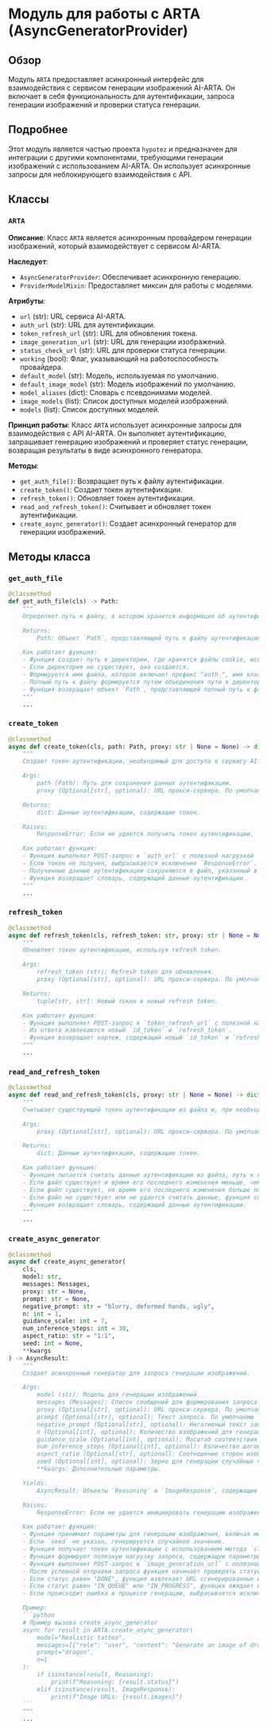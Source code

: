 # Модуль для работы с ARTA (AsyncGeneratorProvider)
## Обзор

Модуль `ARTA` предоставляет асинхронный интерфейс для взаимодействия с сервисом генерации изображений AI-ARTA. Он включает в себя функциональность для аутентификации, запроса генерации изображений и проверки статуса генерации.

## Подробнее

Этот модуль является частью проекта `hypotez` и предназначен для интеграции с другими компонентами, требующими генерации изображений с использованием AI-ARTA. Он использует асинхронные запросы для неблокирующего взаимодействия с API.

## Классы

### `ARTA`

**Описание**: Класс `ARTA` является асинхронным провайдером генерации изображений, который взаимодействует с сервисом AI-ARTA.

**Наследует**:
- `AsyncGeneratorProvider`: Обеспечивает асинхронную генерацию.
- `ProviderModelMixin`: Предоставляет миксин для работы с моделями.

**Атрибуты**:
- `url` (str): URL сервиса AI-ARTA.
- `auth_url` (str): URL для аутентификации.
- `token_refresh_url` (str): URL для обновления токена.
- `image_generation_url` (str): URL для генерации изображений.
- `status_check_url` (str): URL для проверки статуса генерации.
- `working` (bool): Флаг, указывающий на работоспособность провайдера.
- `default_model` (str): Модель, используемая по умолчанию.
- `default_image_model` (str): Модель изображений по умолчанию.
- `model_aliases` (dict): Словарь с псевдонимами моделей.
- `image_models` (list): Список доступных моделей изображений.
- `models` (list): Список доступных моделей.

**Принцип работы**:
Класс `ARTA` использует асинхронные запросы для взаимодействия с API AI-ARTA. Он выполняет аутентификацию, запрашивает генерацию изображений и проверяет статус генерации, возвращая результаты в виде асинхронного генератора.

**Методы**:
- `get_auth_file()`: Возвращает путь к файлу аутентификации.
- `create_token()`: Создает токен аутентификации.
- `refresh_token()`: Обновляет токен аутентификации.
- `read_and_refresh_token()`: Считывает и обновляет токен аутентификации.
- `create_async_generator()`: Создает асинхронный генератор для генерации изображений.

## Методы класса

### `get_auth_file`

```python
@classmethod
def get_auth_file(cls) -> Path:
    """
    Определяет путь к файлу, в котором хранится информация об аутентификации для класса ARTA.

    Returns:
        Path: Объект `Path`, представляющий путь к файлу аутентификации.

    Как работает функция:
    - Функция создает путь к директории, где хранятся файлы cookie, используя метод `get_cookies_dir()`.
    - Если директория не существует, она создается.
    - Формируется имя файла, которое включает префикс "auth_", имя класса (`ARTA`) и расширение ".json".
    - Полный путь к файлу формируется путем объединения пути к директории и имени файла.
    - Функция возвращает объект `Path`, представляющий полный путь к файлу аутентификации.
    """
    ...
```

### `create_token`

```python
@classmethod
async def create_token(cls, path: Path, proxy: str | None = None) -> dict:
    """
    Создает токен аутентификации, необходимый для доступа к сервису AI-ARTA.

    Args:
        path (Path): Путь для сохранения данных аутентификации.
        proxy (Optional[str], optional): URL прокси-сервера. По умолчанию `None`.

    Returns:
        dict: Данные аутентификации, содержащие токен.

    Raises:
        ResponseError: Если не удается получить токен аутентификации.

    Как работает функция:
    - Функция выполняет POST-запрос к `auth_url` с полезной нагрузкой `auth_payload` для получения токена аутентификации.
    - Если токен не получен, выбрасывается исключение `ResponseError`.
    - Полученные данные аутентификации сохраняются в файл, указанный в параметре `path`.
    - Функция возвращает словарь, содержащий данные аутентификации.
    """
    ...
```

### `refresh_token`

```python
@classmethod
async def refresh_token(cls, refresh_token: str, proxy: str | None = None) -> tuple[str, str]:
    """
    Обновляет токен аутентификации, используя refresh token.

    Args:
        refresh_token (str): Refresh token для обновления.
        proxy (Optional[str], optional): URL прокси-сервера. По умолчанию `None`.

    Returns:
        tuple[str, str]: Новый токен и новый refresh token.

    Как работает функция:
    - Функция выполняет POST-запрос к `token_refresh_url` с полезной нагрузкой, содержащей `refresh_token`.
    - Из ответа извлекаются новый `id_token` и `refresh_token`.
    - Функция возвращает кортеж, содержащий новый `id_token` и `refresh_token`.
    """
    ...
```

### `read_and_refresh_token`

```python
@classmethod
async def read_and_refresh_token(cls, proxy: str | None = None) -> dict:
    """
    Считывает существующий токен аутентификации из файла и, при необходимости, обновляет его.

    Args:
        proxy (Optional[str], optional): URL прокси-сервера. По умолчанию `None`.

    Returns:
        dict: Данные аутентификации, содержащие токен.

    Как работает функция:
    - Функция пытается считать данные аутентификации из файла, путь к которому определяется методом `cls.get_auth_file()`.
    - Если файл существует и время его последнего изменения меньше, чем `expiresIn`, функция возвращает считанные данные.
    - Если файл существует, но время его последнего изменения больше половины `expiresIn`, функция обновляет токен с использованием метода `cls.refresh_token()`.
    - Если файл не существует или не удается считать данные, функция создает новый токен с использованием метода `cls.create_token()`.
    - Функция возвращает словарь, содержащий данные аутентификации.
    """
    ...
```

### `create_async_generator`

```python
@classmethod
async def create_async_generator(
    cls,
    model: str,
    messages: Messages,
    proxy: str = None,
    prompt: str = None,
    negative_prompt: str = "blurry, deformed hands, ugly",
    n: int = 1,
    guidance_scale: int = 7,
    num_inference_steps: int = 30,
    aspect_ratio: str = "1:1",
    seed: int = None,
    **kwargs
) -> AsyncResult:
    """
    Создает асинхронный генератор для запроса генерации изображений.

    Args:
        model (str): Модель для генерации изображений.
        messages (Messages): Список сообщений для формирования запроса.
        proxy (Optional[str], optional): URL прокси-сервера. По умолчанию `None`.
        prompt (Optional[str], optional): Текст запроса. По умолчанию `None`.
        negative_prompt (Optional[str], optional): Негативный текст запроса. По умолчанию "blurry, deformed hands, ugly".
        n (Optional[int], optional): Количество изображений для генерации. По умолчанию 1.
        guidance_scale (Optional[int], optional): Масштаб соответствия запросу. По умолчанию 7.
        num_inference_steps (Optional[int], optional): Количество шагов для генерации. По умолчанию 30.
        aspect_ratio (Optional[str], optional): Соотношение сторон изображения. По умолчанию "1:1".
        seed (Optional[int], optional): Зерно для генерации случайных чисел. По умолчанию `None`.
        **kwargs: Дополнительные параметры.

    Yields:
        AsyncResult: Объекты `Reasoning` и `ImageResponse`, содержащие информацию о процессе генерации и сгенерированные изображения.

    Raises:
        ResponseError: Если не удается инициировать генерацию изображения или происходит ошибка в процессе генерации.

    Как работает функция:
    - Функция принимает параметры для генерации изображения, включая модель, текст запроса, количество изображений и другие параметры.
    - Если `seed` не указан, генерируется случайное значение.
    - Функция получает токен аутентификации с использованием метода `cls.read_and_refresh_token()`.
    - Функция формирует полезную нагрузку запроса, содержащую параметры генерации изображения.
    - Функция выполняет POST-запрос к `image_generation_url` с полезной нагрузкой и заголовком `Authorization`.
    - После успешной отправки запроса функция начинает проверять статус генерации, выполняя GET-запросы к `status_check_url`.
    - Если статус равен "DONE", функция извлекает URL сгенерированных изображений и возвращает их в виде объекта `ImageResponse`.
    - Если статус равен "IN_QUEUE" или "IN_PROGRESS", функция ожидает несколько секунд и повторяет проверку статуса.
    - Если происходит ошибка в процессе генерации, выбрасывается исключение `ResponseError`.

    Пример:
    ```python
    # Пример вызова create_async_generator
    async for result in ARTA.create_async_generator(
        model="Realistic tattoo",
        messages=[{"role": "user", "content": "Generate an image of dragon"}],
        prompt="dragon",
        n=1
    ):
        if isinstance(result, Reasoning):
            print(f"Reasoning: {result.status}")
        elif isinstance(result, ImageResponse):
            print(f"Image URLs: {result.images}")
    ```
    """
    ...